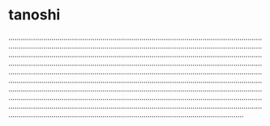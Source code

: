 # tanoshi

...............................................................................................................................................................................................................................................................................................................................................................................................................................................................................................................................................................................................................................................................................................................................................................................................................................................................................................................................................................................................................................................................................................................................................................................................................................................................................